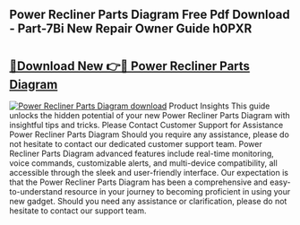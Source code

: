 ## Power Recliner Parts Diagram Free Pdf Download - Part-7Bi New Repair Owner Guide h0PXR

# <h2><a href="http://dfodd05.blite.top/?on=Power+Recliner+Parts+Diagram">🔗Download New 👉🔴 Power Recliner Parts Diagram</a></h2>

[![Power Recliner Parts Diagram download](https://i.imgur.com/lujVjoI.png)](http://dfodd05.blite.top/?on=Power+Recliner+Parts+Diagram)
Product Insights This guide unlocks the hidden potential of your new Power Recliner Parts Diagram with insightful tips and tricks. Please Contact Customer Support for Assistance Power Recliner Parts Diagram Should you require any assistance, please do not hesitate to contact our dedicated customer support team. Power Recliner Parts Diagram advanced features include real-time monitoring, voice commands, customizable alerts, and multi-device compatibility, all accessible through the sleek and user-friendly interface. Our expectation is that the Power Recliner Parts Diagram has been a comprehensive and easy-to-understand resource in your journey to becoming proficient in using your new gadget. Should you need any assistance or clarification, please do not hesitate to contact our support team.
